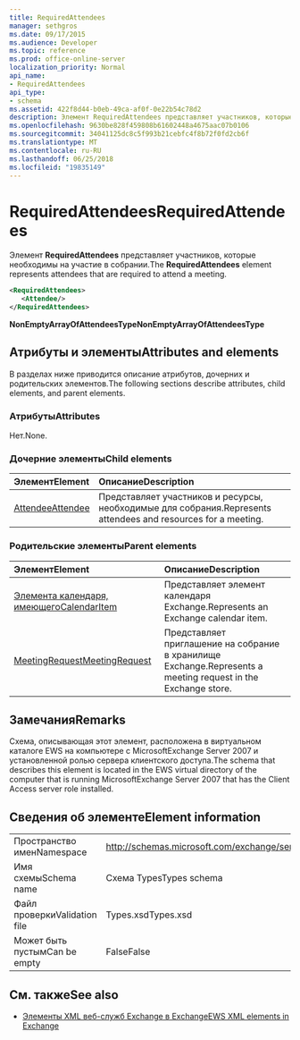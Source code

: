 ```yaml
---
title: RequiredAttendees
manager: sethgros
ms.date: 09/17/2015
ms.audience: Developer
ms.topic: reference
ms.prod: office-online-server
localization_priority: Normal
api_name:
- RequiredAttendees
api_type:
- schema
ms.assetid: 422f8d44-b0eb-49ca-af0f-0e22b54c78d2
description: Элемент RequiredAttendees представляет участников, которые необходимы на участие в собрании.
ms.openlocfilehash: 9630be828f459808b61602448a4675aac07b0106
ms.sourcegitcommit: 34041125dc8c5f993b21cebfc4f8b72f0fd2cb6f
ms.translationtype: MT
ms.contentlocale: ru-RU
ms.lasthandoff: 06/25/2018
ms.locfileid: "19835149"
---
```

# <a name="requiredattendees"></a><span data-ttu-id="06317-103">RequiredAttendees</span><span class="sxs-lookup"><span data-stu-id="06317-103">RequiredAttendees</span></span>

<span data-ttu-id="06317-104">Элемент **RequiredAttendees** представляет участников, которые необходимы на участие в собрании.</span><span class="sxs-lookup"><span data-stu-id="06317-104">The **RequiredAttendees** element represents attendees that are required to attend a meeting.</span></span> 
  
```xml
<RequiredAttendees>
   <Attendee/>
</RequiredAttendees>
```

 <span data-ttu-id="06317-105">**NonEmptyArrayOfAttendeesType**</span><span class="sxs-lookup"><span data-stu-id="06317-105">**NonEmptyArrayOfAttendeesType**</span></span>
## <a name="attributes-and-elements"></a><span data-ttu-id="06317-106">Атрибуты и элементы</span><span class="sxs-lookup"><span data-stu-id="06317-106">Attributes and elements</span></span>

<span data-ttu-id="06317-107">В разделах ниже приводится описание атрибутов, дочерних и родительских элементов.</span><span class="sxs-lookup"><span data-stu-id="06317-107">The following sections describe attributes, child elements, and parent elements.</span></span>
  
### <a name="attributes"></a><span data-ttu-id="06317-108">Атрибуты</span><span class="sxs-lookup"><span data-stu-id="06317-108">Attributes</span></span>

<span data-ttu-id="06317-109">Нет.</span><span class="sxs-lookup"><span data-stu-id="06317-109">None.</span></span>
  
### <a name="child-elements"></a><span data-ttu-id="06317-110">Дочерние элементы</span><span class="sxs-lookup"><span data-stu-id="06317-110">Child elements</span></span>

|<span data-ttu-id="06317-111">**Элемент**</span><span class="sxs-lookup"><span data-stu-id="06317-111">**Element**</span></span>|<span data-ttu-id="06317-112">**Описание**</span><span class="sxs-lookup"><span data-stu-id="06317-112">**Description**</span></span>|
|:-----|:-----|
|[<span data-ttu-id="06317-113">Attendee</span><span class="sxs-lookup"><span data-stu-id="06317-113">Attendee</span></span>](attendee.md) <br/> |<span data-ttu-id="06317-114">Представляет участников и ресурсы, необходимые для собрания.</span><span class="sxs-lookup"><span data-stu-id="06317-114">Represents attendees and resources for a meeting.</span></span>  <br/> |
   
### <a name="parent-elements"></a><span data-ttu-id="06317-115">Родительские элементы</span><span class="sxs-lookup"><span data-stu-id="06317-115">Parent elements</span></span>

|<span data-ttu-id="06317-116">**Элемент**</span><span class="sxs-lookup"><span data-stu-id="06317-116">**Element**</span></span>|<span data-ttu-id="06317-117">**Описание**</span><span class="sxs-lookup"><span data-stu-id="06317-117">**Description**</span></span>|
|:-----|:-----|
|[<span data-ttu-id="06317-118">Элемента календаря, имеющего</span><span class="sxs-lookup"><span data-stu-id="06317-118">CalendarItem</span></span>](calendaritem.md) <br/> |<span data-ttu-id="06317-119">Представляет элемент календаря Exchange.</span><span class="sxs-lookup"><span data-stu-id="06317-119">Represents an Exchange calendar item.</span></span>  <br/> |
|[<span data-ttu-id="06317-120">MeetingRequest</span><span class="sxs-lookup"><span data-stu-id="06317-120">MeetingRequest</span></span>](meetingrequest.md) <br/> |<span data-ttu-id="06317-121">Представляет приглашение на собрание в хранилище Exchange.</span><span class="sxs-lookup"><span data-stu-id="06317-121">Represents a meeting request in the Exchange store.</span></span>  <br/> |
   
## <a name="remarks"></a><span data-ttu-id="06317-122">Замечания</span><span class="sxs-lookup"><span data-stu-id="06317-122">Remarks</span></span>

<span data-ttu-id="06317-123">Схема, описывающая этот элемент, расположена в виртуальном каталоге EWS на компьютере с MicrosoftExchange Server 2007 и установленной ролью сервера клиентского доступа.</span><span class="sxs-lookup"><span data-stu-id="06317-123">The schema that describes this element is located in the EWS virtual directory of the computer that is running MicrosoftExchange Server 2007 that has the Client Access server role installed.</span></span>
  
## <a name="element-information"></a><span data-ttu-id="06317-124">Сведения об элементе</span><span class="sxs-lookup"><span data-stu-id="06317-124">Element information</span></span>

|||
|:-----|:-----|
|<span data-ttu-id="06317-125">Пространство имен</span><span class="sxs-lookup"><span data-stu-id="06317-125">Namespace</span></span>  <br/> |http://schemas.microsoft.com/exchange/services/2006/types  <br/> |
|<span data-ttu-id="06317-126">Имя схемы</span><span class="sxs-lookup"><span data-stu-id="06317-126">Schema name</span></span>  <br/> |<span data-ttu-id="06317-127">Схема Types</span><span class="sxs-lookup"><span data-stu-id="06317-127">Types schema</span></span>  <br/> |
|<span data-ttu-id="06317-128">Файл проверки</span><span class="sxs-lookup"><span data-stu-id="06317-128">Validation file</span></span>  <br/> |<span data-ttu-id="06317-129">Types.xsd</span><span class="sxs-lookup"><span data-stu-id="06317-129">Types.xsd</span></span>  <br/> |
|<span data-ttu-id="06317-130">Может быть пустым</span><span class="sxs-lookup"><span data-stu-id="06317-130">Can be empty</span></span>  <br/> |<span data-ttu-id="06317-131">False</span><span class="sxs-lookup"><span data-stu-id="06317-131">False</span></span>  <br/> |
   
## <a name="see-also"></a><span data-ttu-id="06317-132">См. также</span><span class="sxs-lookup"><span data-stu-id="06317-132">See also</span></span>



- [<span data-ttu-id="06317-133">Элементы XML веб-служб Exchange в Exchange</span><span class="sxs-lookup"><span data-stu-id="06317-133">EWS XML elements in Exchange</span></span>](ews-xml-elements-in-exchange.md)


